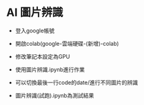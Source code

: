 # AI 圖片辨識


* 登入google帳號
* 開啟colab(google-雲端硬碟-(新增)-colab)
* 修改筆記本設定為GPU

* 使用圖片辨識.ipynb進行作業
* 可以切換最後一行code的date/進行不同圖片的辨識
* 圖片辨識(試跑).ipynb為測試結果
